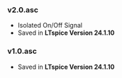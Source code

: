 ### v2.0.asc
- Isolated On/Off Signal
- Saved in **LTspice Version 24.1.10**

### v1.0.asc
- Saved in **LTspice Version 24.1.10**